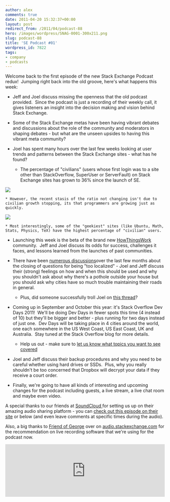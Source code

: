 ```yaml
---
author: alex
comments: true
date: 2011-04-20 15:32:37+00:00
layout: post
redirect_from: /2011/04/podcast-88
hero: /images/wordpress/SNAG-0001-300x211.png
slug: podcast-88
title: 'SE Podcast #01'
wordpress_id: 7822
tags:
- company
- podcasts
---
```


Welcome back to the first episode of the new Stack Exchange Podcast redux!  Jumping right back into the old groove, here's what happens this week:



	
  * Jeff and Joel discuss missing the openness that the old podcast provided.  Since the podcast is just a recording of their weekly call, it gives listeners an insight into the decision making and vision behind Stack Exchange.

	
  * Some of the Stack Exchange metas have been having vibrant debates and discussions about the role of the community and moderators in shaping debates - but what are the unseen upsides to having this vibrant meta community?

	
  * Joel has spent many hours over the last few weeks looking at user trends and patterns between the Stack Exchange sites - what has he found?


	
      * The percentage of "civilians" (users whose first login was to a site other than StackOverflow, SuperUser or ServerFault) on Stack Exchange sites has grown to 36% since the launch of SE.



[![](/blog/images/wordpress/SNAG-0001-300x211.png)](/blog/images/wordpress/SNAG-0001.png)

	
    * However, the recent stasis of the ratio not changing isn't due to civilian growth stopping, its that programmers are growing just as quickly.


[![](/blog/images/wordpress/SNAG-0002-300x208.png)](/blog/images/wordpress/SNAG-0002.png)

	
    * Most interestingly, some of the "geekiest" sites (like Ubuntu, Math, Stats, Physics, TeX) have the highest percentage of "civilian" users.






	
  * Launching this week is the beta of the brand new [HowThingsWork](http://howthingswork.stackexchange.com) community.  Jeff and Joel discuss its odds for success, challenges it faces, and lessons learned from the launches of past communities.

	
  * There have been [numerous discussions](http://meta.stackoverflow.com/questions/4818/what-questions-should-be-closed-with-reason-too-localized)over the last few months about the closing of questions for being "too localized" - Joel and Jeff discuss their (strong) feelings on how and when this should be used and why you shouldn't ask about why there's a pothole outside your house but you should ask why cities have so much trouble maintaining their roads in general.

	
    * Plus, did someone successfully troll Joel on [this thread](http://meta.stackoverflow.com/questions/86809/what-are-the-big-developer-conferences-in-australia)?




	
  * Coming up in September and October this year: it's Stack Overflow Dev Days 2011!  We'll be doing Dev Days in fewer spots this time (4 instead of 10) but they'll be bigger and better - plus running for two days instead of just one.  Dev Days will be taking place in 4 cities around the world, one each somewhere in the US West Coast, US East Coast, UK and Australia.  Stay tuned at the Stack Overflow blog for more details.

	
    * Help us out - make sure to [let us know what topics you want to see covered](http://meta.stackoverflow.com/questions/88052/what-topics-would-you-like-to-learn-at-devdays-2011)




	
  * Joel and Jeff discuss their backup procedures and why you need to be careful whether using hard drives or SSDs.  Plus, why you really shouldn't be too concerned that Dropbox will decrypt your data if they receive a court order.

	
  * Finally, we're going to have all kinds of interesting and upcoming changes for the podcast including guests, a live stream, a live chat room and maybe even video.


A special thanks to our friends at [SoundCloud ](http://www.soundcloud.com)for setting us up on their amazing audio sharing platform - you can [check out this episode on their site](http://soundcloud.com/stack-exchange/stack-exchange-podcast-episode-88) or below (and even leave comments at specific times during the audio).

Also, a big thanks to [Friend of George](http://audio.stackexchange.com/users/126/friend-of-george) over on [audio.stackexchange.com](http://audio.stackexchange.com) for the recommendation on live recording software that we're using for the podcast now.





<iframe width="100%" height="166" scrolling="no" frameborder="no" src="http://w.soundcloud.com/player/?url=http%3A%2F%2Fapi.soundcloud.com%2Ftracks%2F13877633&#038;show_artwork=true"></iframe></p>